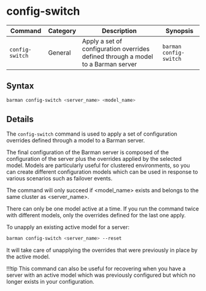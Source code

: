 # config-switch

|**Command** | **Category** |  **Description**| **Synopsis**|
|------------|--------------|-----------------|----------|
|`config-switch`|General|Apply a set of configuration overrides defined through a model to a Barman server|`barman config-switch`|

## Syntax
```bash
barman config-switch <server_name> <model_name>
```

## Details

The `config-switch` command is used to apply a set of configuration overrides defined through a model to a Barman server. 

The final configuration of the Barman server is composed of the configuration of the server plus the overrides applied by the selected model. Models are particularly useful for clustered environments, so you can create different configuration models which can be used in response to various scenarios such as failover events.

The command will only succeed if <model_name> exists and belongs to the same cluster as <server_name>.

There can only be one model active at a time. If you run the command twice with different models, only the overrides defined for the last one apply.

To unapply an existing active model for a server:
```bash
barman config-switch <server_name> --reset
```
It will take care of unapplying the overrides that were previously in place by the active model.

!!!tip
    This command can also be useful for recovering when you have a server with an active model which was previously configured but which no longer exists in your configuration.